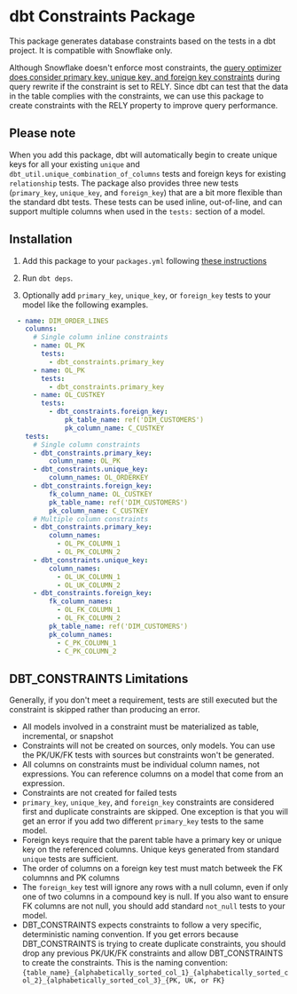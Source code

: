 # dbt Constraints Package
This package generates database constraints based on the tests in a dbt project. It is compatible with Snowflake only. 

Although Snowflake doesn't enforce most constraints, the [query optimizer does consider primary key, unique key, and foreign key constraints](https://docs.snowflake.com/en/sql-reference/constraints-properties.html?#extended-constraint-properties) during query rewrite if the constraint is set to RELY. Since dbt can test that the data in the table complies with the constraints, we can use this package to create constraints with the RELY property to improve query performance.

## Please note
When you add this package, dbt will automatically begin to create unique keys for all your existing `unique` and `dbt_util.unique_combination_of_columns` tests and foreign keys for existing `relationship` tests. The package also provides three new tests (`primary_key`, `unique_key`, and `foreign_key`) that are a bit more flexible than the standard dbt tests. These tests can be used inline, out-of-line, and can support multiple columns when used in the `tests:` section of a model.

## Installation

1. Add this package to your `packages.yml` following [these instructions](https://docs.getdbt.com/docs/building-a-dbt-project/package-management/)

2. Run `dbt deps`.

3. Optionally add `primary_key`, `unique_key`, or `foreign_key` tests to your model like the following examples.
```yml
  - name: DIM_ORDER_LINES
    columns:
      # Single column inline constraints
      - name: OL_PK
        tests:
          - dbt_constraints.primary_key
      - name: OL_PK
        tests:
          - dbt_constraints.primary_key
      - name: OL_CUSTKEY
        tests:
          - dbt_constraints.foreign_key:
              pk_table_name: ref('DIM_CUSTOMERS')
              pk_column_name: C_CUSTKEY
    tests:
      # Single column constraints
      - dbt_constraints.primary_key:
          column_name: OL_PK
      - dbt_constraints.unique_key:
          column_names: OL_ORDERKEY
      - dbt_constraints.foreign_key:
          fk_column_name: OL_CUSTKEY
          pk_table_name: ref('DIM_CUSTOMERS')
          pk_column_name: C_CUSTKEY
      # Multiple column constraints
      - dbt_constraints.primary_key:
          column_names:
            - OL_PK_COLUMN_1
            - OL_PK_COLUMN_2
      - dbt_constraints.unique_key:
          column_names:
            - OL_UK_COLUMN_1
            - OL_UK_COLUMN_2
      - dbt_constraints.foreign_key:
          fk_column_names:
            - OL_FK_COLUMN_1
            - OL_FK_COLUMN_2
          pk_table_name: ref('DIM_CUSTOMERS')
          pk_column_names:
            - C_PK_COLUMN_1
            - C_PK_COLUMN_2

```

## DBT_CONSTRAINTS Limitations
Generally, if you don't meet a requirement, tests are still executed but the constraint is skipped rather than producing an error.
* All models involved in a constraint must be materialized as table, incremental, or snapshot
* Constraints will not be created on sources, only models. You can use the PK/UK/FK tests with sources but constraints won't be generated.
* All columns on constraints must be individual column names, not expressions. You can reference columns on a model that come from an expression.
* Constraints are not created for failed tests
* `primary_key`, `unique_key`, and `foreign_key` constraints are considered first and duplicate constraints are skipped. One exception is that you will get an error if you add two different `primary_key` tests to the same model.
* Foreign keys require that the parent table have a primary key or unique key on the referenced columns. Unique keys generated from standard `unique` tests are sufficient.
* The order of columns on a foreign key test must match betweek the FK columnns and PK columns
* The `foreign_key` test will ignore any rows with a null column, even if only one of two columns in a compound key is null. If you also want to ensure FK columns are not null, you should add standard `not_null` tests to your model.
* DBT_CONSTRAINTS expects constraints to follow a very specific, deterministic naming convention. If you get errors because DBT_CONSTRAINTS is trying to create duplicate constraints, you should drop any previous PK/UK/FK constraints and allow DBT_CONSTRAINTS to create the constraints. This is the naming convention:
`{table_name}_{alphabetically_sorted_col_1}_{alphabetically_sorted_col_2}_{alphabetically_sorted_col_3}_{PK, UK, or FK}`

